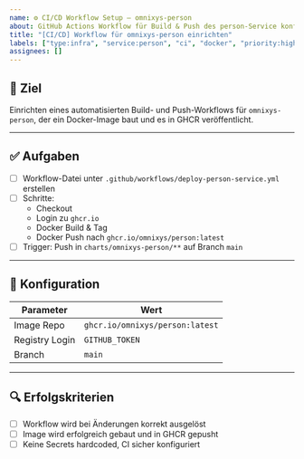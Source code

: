 ```yaml
---
name: ⚙️ CI/CD Workflow Setup – omnixys-person
about: GitHub Actions Workflow für Build & Push des person-Service konfigurieren
title: "[CI/CD] Workflow für omnixys-person einrichten"
labels: ["type:infra", "service:person", "ci", "docker", "priority:high"]
assignees: []
---
```


## 🎯 Ziel

Einrichten eines automatisierten Build- und Push-Workflows für `omnixys-person`, der ein Docker-Image baut und es in GHCR veröffentlicht.

---

## ✅ Aufgaben

- [ ] Workflow-Datei unter `.github/workflows/deploy-person-service.yml` erstellen
- [ ] Schritte:
  - Checkout
  - Login zu `ghcr.io`
  - Docker Build & Tag
  - Docker Push nach `ghcr.io/omnixys/person:latest`
- [ ] Trigger: Push in `charts/omnixys-person/**` auf Branch `main`

---

## 🔧 Konfiguration

| Parameter      | Wert                            |
| -------------- | ------------------------------- |
| Image Repo     | `ghcr.io/omnixys/person:latest` |
| Registry Login | `GITHUB_TOKEN`                  |
| Branch         | `main`                          |

---

## 🔍 Erfolgskriterien

- [ ] Workflow wird bei Änderungen korrekt ausgelöst
- [ ] Image wird erfolgreich gebaut und in GHCR gepusht
- [ ] Keine Secrets hardcoded, CI sicher konfiguriert
